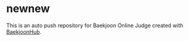 # newnew
This is an auto push repository for Baekjoon Online Judge created with [BaekjoonHub](https://github.com/BaekjoonHub/BaekjoonHub).
